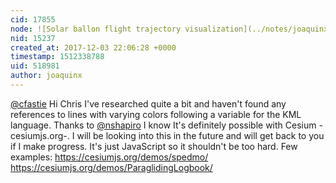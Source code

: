 ```yaml
---
cid: 17855
node: ![Solar ballon flight trajectory visualization](../notes/joaquinx/11-25-2017/solar-ballon-flight-trajectory-visualization)
nid: 15237
created_at: 2017-12-03 22:06:28 +0000
timestamp: 1512338788
uid: 518981
author: joaquinx
---
```


[@cfastie](/profile/cfastie) Hi Chris I've researched quite a bit and haven't found any references to lines with varying colors following a variable for the KML language. Thanks to [@nshapiro](/profile/nshapiro) I know It's definitely possible with Cesium -cesiumjs.org-. I will be looking into this in the future and will get back to you if I make progress. It's just JavaScript so it shouldn't be too hard. Few examples:
https://cesiumjs.org/demos/spedmo/
https://cesiumjs.org/demos/ParaglidingLogbook/
